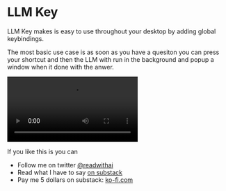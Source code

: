 # LLM Key

LLM Key makes is easy to use throughout your desktop by adding global keybindings.

The most basic use case is as soon as you have a quesiton you can press your shortcut
and then the LLM with run in the background and popup a window when it done with the anwer.

![How to use LLM Key](./demo.webm)


If you like this is you can


* Follow me on twitter <a href="https://x.com/readwithai">@readwithai</a></li>
* Read what I have to say <a href="https://readwithai.substack.com">on substack</a></li>
* Pay me 5 dollars on substack: <a href="https://ko-fi.com/readwithai">ko-fi.com</a></li>
